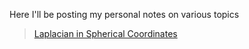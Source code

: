 Here I'll be posting my personal notes on various topics


> [Laplacian in Spherical Coordinates](SphericalCoordinates.pdf)


